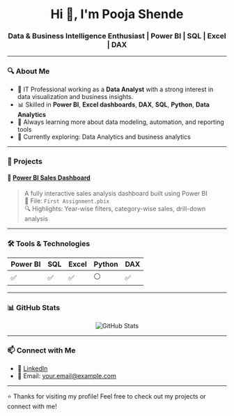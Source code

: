 <h1 align="center">Hi 👋, I'm Pooja Shende</h1>
<h3 align="center">Data & Business Intelligence Enthusiast | Power BI | SQL | Excel | DAX</h3>

---

### 🔍 About Me

- 🎯 IT Professional working as a **Data Analyst** with a strong interest in data visualization and business insights.
- 📊 Skilled in **Power BI**, **Excel dashboards**, **DAX**, **SQL**, **Python**, **Data Analytics**
- 🧠 Always learning more about data modeling, automation, and reporting tools
- 🌱 Currently exploring: Data Analytics and business analytics

---

### 🚀 Projects

#### 📌 [Power BI Sales Dashboard](https://github.com/p629/Sales-Data-)

> A fully interactive sales analysis dashboard built using Power BI  
> 📁 File: `First Assignment.pbix`  
> 🔍 Highlights: Year-wise filters, category-wise sales, drill-down analysis

---

### 🛠️ Tools & Technologies

| Power BI | SQL | Excel | Python | DAX |
|----------|-----|-------|--------|-----|
| ✅       | ✅  | ✅    | ⚪     | ✅  |

---

### 📊 GitHub Stats

<p align="center">
  <img src="https://github-readme-stats.vercel.app/api?username=p629&show_icons=true&theme=tokyonight" alt="GitHub Stats" />
</p>

---

### 📫 Connect with Me

- 💼 [LinkedIn](https://www.linkedin.com/in/your-linkedin/)  
- 📧 Email: your.email@example.com

---

⭐ Thanks for visiting my profile! Feel free to check out my projects or connect with me!

